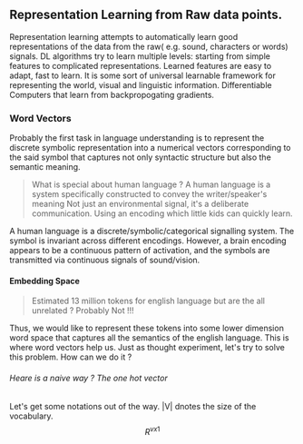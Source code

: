 ## Representation Learning from Raw data points.
Representation learning attempts to automatically learn good representations of the data from the raw( e.g. sound, characters or words) signals. DL algorithms try to learn multiple levels: starting from simple features to complicated representations. Learned features are easy to adapt, fast to learn. It is some sort of universal learnable framework for representing the world, visual and linguistic information. Differentiable Computers that learn from backpropogating gradients.  

### Word Vectors 

Probably the first task in language understanding is to represent the discrete symbolic representation into
a numerical vectors corresponding to the said symbol that captures not only syntactic structure but also the semantic meaning.

> What is special about human language ? 
> A human language is a system specifically constructed to convey the writer/speaker's meaning
> Not just an environmental signal, it's a deliberate communication.
> Using an encoding which little kids can quickly learn.

A human language is a discrete/symbolic/categorical signalling system.
The symbol is invariant across different encodings. However, a brain encoding appears to be a continuous pattern of activation, and the 
symbols are transmitted via continuous signals of sound/vision.

#### Embedding Space 

> Estimated 13 million tokens for english language but are the all unrelated ? Probably Not !!!

Thus, we would like to represent these tokens into some lower dimension word space that captures all the semantics of the english language. This is where word vectors help us. Just as thought experiment, let's try to solve this problem. How can we do it ? 

###### Heare is a naive way ? The one hot vector

Let's get some notations out of the way. |V| dnotes the size of the vocabulary. $$R^{vx1}$$
